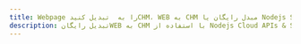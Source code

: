 ---title: Webpage را به  تبدیل کنیدCHM، WEB به CHM مبدل رایگان یا Nodejs SDKdescription: تبدیل رایگانWEB به CHM با استفاده از Nodejs Cloud APIs & SDK همچنین اسناد PDF را در Cloud ایجاد، ویرایش و رندر کنید.---